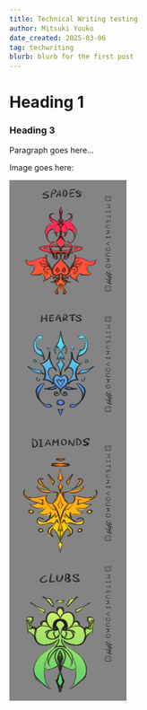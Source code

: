```yaml
---
title: Technical Writing testing
author: Mitsuki Youko
date_created: 2025-03-06
tag: techwriting
blurb: blurb for the first post
---
```


# Heading 1

### Heading 3

Paragraph goes here...

Image goes here:

<test what its like to put an image here..>

![testimage](/src/content/Blogpost1/img/1.png)